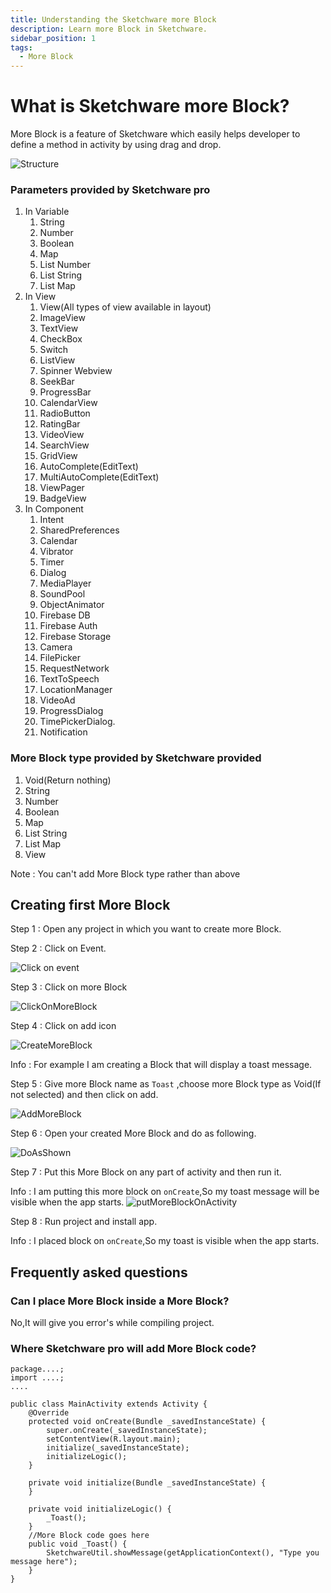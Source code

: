 ```yaml
---
title: Understanding the Sketchware more Block
description: Learn more Block in Sketchware.
sidebar_position: 1
tags:
  - More Block
---
```

# What is Sketchware more Block?
More Block is a feature of Sketchware which easily helps developer to define a method in activity by using drag and drop.

![Structure](assets/structure.png)

### Parameters provided by Sketchware pro
   1. In Variable
      1. String
      2. Number
      3. Boolean
      4. Map
      5. List Number
      6. List String
      7. List Map
   2. In View
      1. View(All types of view available in layout)
      2. ImageView
      3. TextView
      4. CheckBox
      5. Switch
      6. ListView
      7. Spinner Webview
      8. SeekBar
      9. ProgressBar
      10. CalendarView
      11. RadioButton
      12. RatingBar
      13. VideoView
      14. SearchView
      15. GridView
      16. AutoComplete(EditText)
      17. MultiAutoComplete(EditText)
      18. ViewPager
      19. BadgeView
   3. In Component
      1. Intent
      2. SharedPreferences
      3. Calendar
      4. Vibrator
      5. Timer
      6. Dialog
      7. MediaPlayer
      8. SoundPool
      9. ObjectAnimator
      10. Firebase DB
      11. Firebase Auth
      12. Firebase Storage
      13. Camera
      14. FilePicker
      15. RequestNetwork
      16. TextToSpeech
      17. LocationManager
      18. VideoAd
      19. ProgressDialog
      20. TimePickerDialog.
      21. Notification

### More Block type provided by Sketchware provided
1. Void(Return nothing)
2. String
3. Number
4. Boolean
5. Map
6. List String
7. List Map
8. View

Note : You can't add More Block type rather than above

## Creating first More Block
Step 1 : Open any project in which you want to create more Block.

Step 2 : Click on Event.

![Click on event](assets/clickon-event.jpg)

Step 3 : Click on more Block

![ClickOnMoreBlock](assets/clickonmoreBlock.jpg)

Step 4 : Click on add icon

![CreateMoreBlock](assets/create-more-Block.jpg)

Info : For example I am creating a Block that will display a toast message.

Step 5 : Give more Block name as `Toast` ,choose more Block type as Void(If not selected) and then click on add.

![AddMoreBlock](assets/add-more-Block.jpg)

Step 6 : Open your created More Block and do as following.

![DoAsShown](assets/DoAsShown.jpg)

Step 7 : Put this More Block on any part of activity and then run it.

Info : I am putting this more block on `onCreate`,So my toast message will be visible when the app starts.
![putMoreBlockOnActivity](assets/putMoreBlockOnActivity.jpg)

Step 8 : Run project and install app.

Info : I placed block on `onCreate`,So my toast is visible when the app starts.

## Frequently asked questions
### Can I place More Block inside a More Block?
No,It will give you error's while compiling project.
### Where Sketchware pro will add More Block code?
```
package....;
import ....;
....

public class MainActivity extends Activity {
	@Override
	protected void onCreate(Bundle _savedInstanceState) {
		super.onCreate(_savedInstanceState);
		setContentView(R.layout.main);
		initialize(_savedInstanceState);
		initializeLogic();
	}
		
	private void initialize(Bundle _savedInstanceState) {
	}
		
	private void initializeLogic() {
		_Toast();
	}
	//More Block code goes here
	public void _Toast() {
		SketchwareUtil.showMessage(getApplicationContext(), "Type you message here");
	}
}
```
